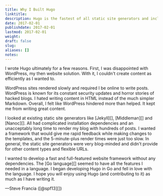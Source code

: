 ```yaml
---
title: Why I Built Hugo
linktitle:
description: Hugo is the fastest of all static site generators and includes features
date: 2017-02-01
publishdate: 2017-02-01
lastmod: 2017-02-01
weight:
draft: false
slug:
aliases: []
notes:
---
```


I wrote Hugo ultimately for a few reasons. First, I was disappointed with
WordPress, my then website solution. With it, I couldn't create
content as efficiently as I wanted to.

WordPress sites rendered slowly and required I be online to write posts. WordPress is known for its constant security updates and horror stories of hacked blogs. I hated writing content in HTML instead of the much simpler Markdown. Overall, I felt like WordPress hindered more than helped. It kept me from writing great content.

I looked at existing static site generators like [Jekyll][], [Middleman][] and [Nanoc][]. All had complicated installation dependencies and an unacceptably long time to render my blog with hundreds of posts. I wanted a framework that would give me rapid feedback while making changes to the templates, and the 5-minute-plus render times were just too slow. In general, the static site generators were very blog-minded and didn't provide for other content types and flexible URLs.

I wanted to develop a fast and full-featured website framework without any
dependencies. The [Go language][] seemed to have all the features I needed
in a language. I began developing Hugo in Go and fell in love with the
language. I hope you will enjoy using Hugo (and contributing to it) as much
as I have writing it.

&mdash;Steve Francia ([@spf13][])
